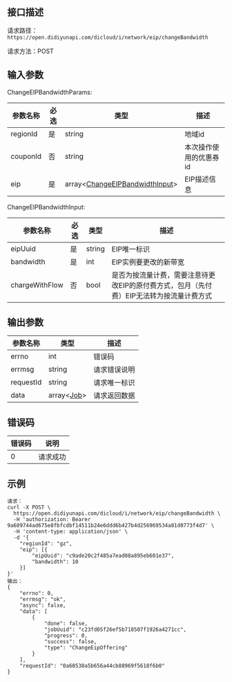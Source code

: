 ## 接口描述
请求路径：`https://open.didiyunapi.com/dicloud/i/network/eip/changeBandwidth`

请求方法：POST
## 输入参数
<span id="ChangeEIPBandwidthParams"></span>
ChangeEIPBandwidthParams:

|参数名称 | 必选 | 类型 | 描述|
|--------|-----|-----|-----|
| regionId | 是 | string | 地域id |
| couponId | 否 | string | 本次操作使用的优惠券id |
| eip     | 是 | array<[ChangeEIPBandwidthInput](#ChangeEIPBandwidthInput)>   | EIP描述信息  |

<span id="ChangeEIPBandwidthInput"></span>
ChangeEIPBandwidthInput:

|参数名称 | 必选 | 类型 | 描述|
|--------|-----|-----|-----|
|eipUuid  | 是 |string  |EIP唯一标识 |
|bandwidth | 是 | int | EIP实例要更改的新带宽 |
|chargeWithFlow | 否 | bool | 是否为按流量计费，需要注意待更改EIP的原付费方式，包月（先付费）EIP无法转为按流量计费方式 |

## 输出参数
|参数名称  | 类型 | 描述|
|--------|-----|-----|
|errno | int  |错误码 |
|errmsg|string|请求错误说明	|
|requestId |string|请求唯一标识 |
|data | array<[Job](/static/docs-content/products/通用响应结构.md#Job)>	 | 请求返回数据| 


## 错误码
|错误码 | 说明    |
|------|--------|
| 0    | 请求成功  |

## 示例

```
请求：
curl -X POST \
  https://open.didiyunapi.com/dicloud/i/network/eip/changeBandwidth \
  -H 'authorization: Bearer 9a609744ad675e8fbfcdbf14511b24e6ddd6b427b4d256969534a81d0773f4d7' \
  -H 'content-type: application/json' \
  -d '{
	"regionId": "gz",
	"eip": [{
		"eipUuid": "c9ade20c2f485a7ead08a895eb601e37",
		"bandwidth": 10
	}]
}'
输出：
{
	"errno": 0,
	"errmsg": "ok",
	"async": false,
	"data": [
		{
			"done": false,
			"jobUuid": "c23fd05f26ef5b718507f1926a4271cc",
			"progress": 0,
			"success": false,
			"type": "ChangeEipOffering"
		}
	],
	"requestId": "0a60538a5b656a44cb88969f5618f6b0"
}
```

